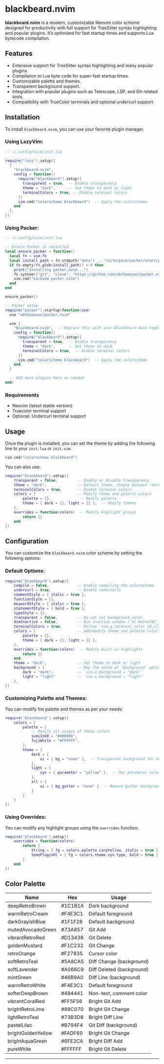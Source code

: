 # blackbeard.nvim

**blackbeard.nvim** is a modern, customizable Neovim color scheme designed for productivity with full support for TreeSitter syntax highlighting and popular plugins. It’s optimized for fast startup times and supports Lua bytecode compilation.

## Features

- Extensive support for TreeSitter syntax highlighting and many popular plugins.
- Compilation to Lua byte code for super-fast startup times.
- Customizable palette and themes.
- Transparent background support.
- Integration with popular plugins such as Telescope, LSP, and Git-related tools.
- Compatibility with TrueColor terminals and optional undercurl support.

## Installation

To install `blackbeard.nvim`, you can use your favorite plugin manager.

### Using LazyVim:
```lua
-- ~/.config/nvim/init.lua

require("lazy").setup({
  {
    "blackbeard-nvim",
    config = function()
      require("blackbeard").setup({
        transparent = true,  -- Enable transparency
        theme = "dark",      -- Set theme to dark or light
        terminalColors = true, -- Enable terminal colors
      })
      vim.cmd("colorscheme blackbeard")  -- Apply the colorscheme
    end
  },
})
```

### Using Packer:
```lua
-- ~/.config/nvim/init.lua

-- Ensure Packer is installed
local ensure_packer = function()
  local fn = vim.fn
  local install_path = fn.stdpath("data") .. "/site/pack/packer/start/packer.nvim"
  if fn.empty(fn.glob(install_path)) > 0 then
    print("Installing packer.nvim...")
    fn.system({"git", "clone", "https://github.com/wbthomason/packer.nvim", install_path})
    vim.cmd("packadd packer.nvim")
  end
end

ensure_packer()

-- Packer setup
require("packer").startup(function(use)
  use "wbthomason/packer.nvim"

  use {
    "blackbeard-nvim",  -- Replace this with your Blackbeard Nvim repository
    config = function()
      require("blackbeard").setup({
        transparent = true,  -- Enable transparency
        theme = "dark",      -- Set theme to dark
        terminalColors = true,  -- Enable terminal colors
      })
      vim.cmd("colorscheme blackbeard")  -- Apply the colorscheme
    end
  }

  -- Add more plugins here as needed
end)
```

### Requirements
- Neovim (latest stable version)
- Truecolor terminal support
- Optional: Undercurl terminal support

## Usage

Once the plugin is installed, you can set the theme by adding the following line to your `init.lua` or `init.vim`:

```lua
vim.cmd("colorscheme blackbeard")
```

You can also use:

```lua
require("blackbeard").setup({
    transparent = false,         -- Enable or disable transparency
    theme = "dark",              -- Default theme, choose between "dark", "light"
    terminalColors = true,       -- Enable terminal colors
    colors = {                   -- Modify theme and palette colors
        palette = {},             -- Modify palette
        theme = { dark = {}, light = {} },  -- Modify themes
    },
    overrides = function(colors)  -- Modify highlight groups
        return {}
    end
})
```

## Configuration

You can customize the `blackbeard.nvim` color scheme by setting the following options:

### Default Options:
```lua
require('blackbeard').setup({
    compile = false,             -- Enable compiling the colorscheme
    undercurl = true,            -- Enable undercurls
    commentStyle = { italic = true },
    functionStyle = {},
    keywordStyle = { italic = true },
    statementStyle = { bold = true },
    typeStyle = {},
    transparent = false,         -- Do not set background color
    dimInactive = false,         -- Dim inactive window (`hl-NormalNC`)
    terminalColors = true,       -- Define `vim.g.terminal_color_{0,17}`
    colors = {                   -- Add/modify theme and palette colors
        palette = {},
        theme = { dark = {}, light = {} },
    },
    overrides = function(colors)  -- Modify built-in highlights
        return {}
    end,
    theme = "dark",              -- Set theme to dark or light
    background = {               -- Map the value of `background` option to a theme
        dark = "dark",           -- `vim.o.background = "dark"`
        light = "light"          -- `vim.o.background = "light"`
    },
})
```

### Customizing Palette and Themes:
You can modify the palette and themes as per your needs:
```lua
require('blackbeard').setup({
    colors = {
        palette = {
            -- Modify all usages of these colors
            sumiInk0 = "#000000",
            fujiWhite = "#FFFFFF",
        },
        theme = {
            dark = {
                ui = { bg = "none" },  -- Transparent background for dark theme
            },
            light = {
                syn = { parameter = "yellow" },  -- Set parameter color to yellow
            },
            all = {
                ui = { bg_gutter = "none" }  -- Remove gutter background
            }
        }
    }
})
```

### Using Overrides:
You can modify any highlight groups using the `overrides` function:
```lua
require('blackbeard').setup({
    overrides = function(colors)
        return {
            String = { fg = colors.palette.carpYellow, italic = true },  -- Customize String color
            SomePluginHl = { fg = colors.theme.syn.type, bold = true },  -- Customize plugin highlight
        }
    end
})
```

## Color Palette

| Name             | Hex      | Usage                            |
|------------------|----------|----------------------------------|
| deepRetroBrown   | #1C1B1A  | Dark background                  |
| warmRetroCream   | #F4E3C1  | Default foreground               |
| darkGrayishBlue  | #1F1F28  | Default background               |
| mutedAvocadoGreen| #73A857  | Git Add                          |
| vibrantRetroRed  | #D13438  | Git Delete                       |
| goldenMustard    | #F1C232  | Git Change                       |
| retroOrange      | #F27835  | Cursor color                     |
| softRetroTeal    | #5A8CA5  | Diff Change (background)         |
| softLavender     | #A066C9  | Diff Deleted (background)        |
| mintGreen        | #46B9A0  | Diff Line (background)           |
| warmRetroWhite   | #F4E3C1  | Default foreground               |
| softerDeepBrown  | #484441  | Non-text, comment color          |
| vibrantCoralRed  | #FF5F56  | Bright Git Add                   |
| brightRetroLime  | #88C070  | Bright Git Change                |
| lightRetroTeal   | #73B3D8  | Bright Diff Line                 |
| pastelLilac      | #B794F4  | Git Diff (background)            |
| brightGoldenYellow| #FADF60 | Bright Git Change                |
| brightAquaGreen  | #6FE2CA  | Bright Diff Add                  |
| pureWhite        | #FFFFFF  | Bright Git Delete                |

---


